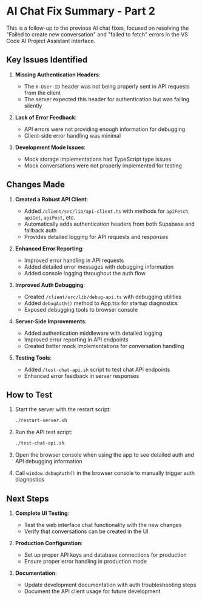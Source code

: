 # AI Chat Fix Summary - Part 2

This is a follow-up to the previous AI chat fixes, focused on resolving the "Failed to create new conversation" and "failed to fetch" errors in the VS Code AI Project Assistant interface.

## Key Issues Identified

1. **Missing Authentication Headers**:
   - The `X-User-ID` header was not being properly sent in API requests from the client
   - The server expected this header for authentication but was failing silently

2. **Lack of Error Feedback**:
   - API errors were not providing enough information for debugging
   - Client-side error handling was minimal

3. **Development Mode Issues**:
   - Mock storage implementations had TypeScript type issues
   - Mock conversations were not properly implemented for testing

## Changes Made

1. **Created a Robust API Client**:
   - Added `/client/src/lib/api-client.ts` with methods for `apiFetch`, `apiGet`, `apiPost`, etc.
   - Automatically adds authentication headers from both Supabase and fallback auth
   - Provides detailed logging for API requests and responses

2. **Enhanced Error Reporting**:
   - Improved error handling in API requests
   - Added detailed error messages with debugging information
   - Added console logging throughout the auth flow

3. **Improved Auth Debugging**:
   - Created `/client/src/lib/debug-api.ts` with debugging utilities
   - Added `debugAuth()` method to App.tsx for startup diagnostics
   - Exposed debugging tools to browser console

4. **Server-Side Improvements**:
   - Added authentication middleware with detailed logging
   - Improved error reporting in API endpoints
   - Created better mock implementations for conversation handling

5. **Testing Tools**:
   - Added `/test-chat-api.sh` script to test chat API endpoints
   - Enhanced error feedback in server responses

## How to Test

1. Start the server with the restart script:
   ```bash
   ./restart-server.sh
   ```

2. Run the API test script:
   ```bash
   ./test-chat-api.sh
   ```

3. Open the browser console when using the app to see detailed auth and API debugging information

4. Call `window.debugAuth()` in the browser console to manually trigger auth diagnostics

## Next Steps

1. **Complete UI Testing**:
   - Test the web interface chat functionality with the new changes
   - Verify that conversations can be created in the UI

2. **Production Configuration**:
   - Set up proper API keys and database connections for production
   - Ensure proper error handling in production mode

3. **Documentation**:
   - Update development documentation with auth troubleshooting steps
   - Document the API client usage for future development

